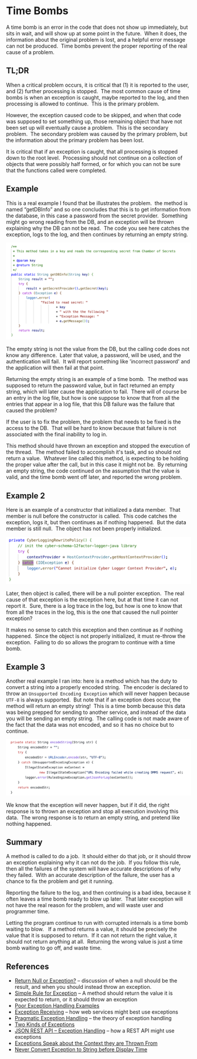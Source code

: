 #  Time Bombs

A time bomb is an error in the code that does not show up immediately, but sits in wait, and will show up at some point in the future.  When it does, the information about the original problem is lost, and a helpful error message can not be produced.  Time bombs prevent the proper reporting of the real cause of a problem.

## TL;DR

When a critical problem occurs, it is critical that (1) it is reported to the user, and (2) further processing is stopped.  The most common cause of time bombs is when an exception is caught, maybe reported to the log, and then processing is allowed to continue.  This is the primary problem.

However, the exception caused code to be skipped, and when that code was supposed to set something up, those remaining object that have not been set up will eventually cause a problem.  This is the secondary problem.  The secondary problem was caused by the primary problem, but the information about the primary problem has been lost.

It is critical that if an exception is caught, that all processing is stopped down to the root level.  Processing should not continue on a collection of objects that were possibly half formed, or for which you can not be sure that the functions called were completed.

## Example

This is a real example I found that be illustrates the problem.  the method is named “getDBInfo” and so one concludes that this is to get information from the database, in this case a password from the secret provider.  Something might go wrong reading from the DB, and an exception will be thrown explaining why the DB can not be read.  The code you see here catches the exception, logs to the log, and then continues by returning an empty string.

![](time-bombs-img1.png)

The empty string is not the value from the DB, but the calling code does not know any difference.  Later that value, a password, will be used, and the authentication will fail.  It will report something like 'incorrect password' and the application will then fail at that point.

Returning the empty string is an example of a time bomb.  The method was supposed to return the password value, but in fact returned an empty string, which will later cause the application to fail.  There will of course be an entry in the log file, but how is one suppose to know that from all the entries that appear in a log file, that this DB failure was the failure that caused the problem?

If the user is to fix the problem, the problem that needs to be fixed is the access to the DB.  That will be hard to know because that failure is not associated with the final inability to log in.

This method should have thrown an exception and stopped the execution of the thread.  The method failed to accomplish it's task, and so should not return a value.  Whatever line called this method, is expecting to be holding the proper value after the call, but in this case it might not be.  By returning an empty string, the code continued on the assumption that the value is valid, and the time bomb went off later, and reported the wrong problem.

## Example 2

Here is an example of a constructor that initialized a data member.  That member is null before the constructor is called.  This code catches the exception, logs it, but then continues as if nothing happened.  But the data member is still null.  The object has not been properly initialized.

![](time-bombs-img2.png)

Later, then object is called, there will be a null pointer exception.  The real cause of that exception is the exception here, but at that time it can not report it.  Sure, there is a log trace in the log, but how is one to know that from all the traces in the log, this is the one that caused the null pointer exception?

It makes no sense to catch this exception and then continue as if nothing happened.  Since the object is not properly initialized, it must re-throw the exception.  Failing to do so allows the program to continue with a time bomb.

## Example 3

Another real example I ran into: here is a method which has the duty to convert a string into a properly encoded string.  The encoder is declared to throw an `Unsupported Encoding Exception` which will never happen because `UTF-8` is always supported.  But note that if an exception does occur, the method will return an empty string!  This is a time bomb because this data was being prepped for sending to another service, and instead of the data you will be sending an empty string.  The calling code is not made aware of the fact that the data was not encoded, and so it has no choice but to continue.

![](time-bombs-img3.png)

We know that the exception will never happen, but if it did, the right response is to thrown an exception and stop all execution involving this data.  The wrong response is to return an empty string, and pretend like nothing happened.

## Summary

A method is called to do a job.  It should either do that job, or it should throw an exception explaining why it can not do the job.  If you follow this rule, then all the failures of the system will have accurate descriptions of why they failed.  With an accurate description of the failure, the user has a chance to fix the problem and get it running.

Reporting the failure to the log, and then continuing is a bad idea, because it often leaves a time bomb ready to blow up later.  That later exception will not have the real reason for the problem, and will waste user and programmer time.

Letting the program continue to run with corrupted internals is a time bomb waiting to blow.   If a method returns a value, it should be precisely the value that it is supposed to return.  If it can not return the right value, it should not return anything at all.  Returning the wrong value is just a time bomb waiting to go off, and waste time.

## References

*   [Return Null or Exception?](https://agiletribe.purplehillsbooks.com/2019/05/11/return-null-or-exception/) – discussion of when a null should be the result, and when you should instead throw an exception.
*   [Simple Rule for Exception](https://agiletribe.purplehillsbooks.com/2019/01/11/simple-rule-for-exception/) – A method should return the value it is expected to return, or it should throw an exception
*   [Poor Exception Handling Examples](https://agiletribe.purplehillsbooks.com/2019/01/10/poor-exception-handling-examples/)
*   [Exception Receiving](https://agiletribe.purplehillsbooks.com/2019/01/08/exception-receiving/) – how web services might best use exceptions
*   [Pragmatic Exception Handling](https://agiletribe.purplehillsbooks.com/2018/05/01/pragmatic-exception-handling/) – the theory of exception handling
*   [Two Kinds of Exceptions](https://agiletribe.purplehillsbooks.com/2016/03/14/two-kinds-of-exceptions/)
*   [JSON REST API – Exception Handling](https://agiletribe.purplehillsbooks.com/2015/09/16/json-rest-api-exception-handling/) – how a REST API might use exceptions
*   [Exceptions Speak about the Context they are Thrown From](https://agiletribe.purplehillsbooks.com/2013/02/21/exceptions-speak-about-the-context-they-are-thrown-from/)
*   [Never Convert Exception to String before Display Time](https://agiletribe.purplehillsbooks.com/2011/12/20/never-convert-exception-to-string-before-display-time/)
